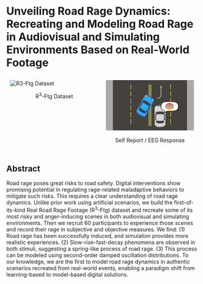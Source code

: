 # Unveiling Road Rage Dynamics: Recreating and Modeling Road Rage in Audiovisual and Simulating Environments Based on Real-World Footage

<div style="display: flex; justify-content: space-between;">
  <div style="flex: 1; padding: 10px;">
    <img src="IMG_0974.GIF" alt="R3-Ftg Dataset" style="width: 100%; height: auto;">
    <p style="text-align: center;">R<sup>3</sup>-Ftg Dataset</p>
  </div>

  <div style="flex: 1; padding: 10px;">
    <img src="IMG_Scene.png" alt="Self Report / EEG Response" style="width: 100%; height: auto;">
    <p style="text-align: center;">Self Report / EEG Response</p>
  </div>
</div>

## Abstract

Road rage poses great risks to road safety. Digital interventions show promising potential in regulating rage-related maladaptive behaviors to mitigate such risks. This requires a clear understanding of road rage dynamics. Unlike prior work using artificial scenarios, we build the first-of-its-kind Real Road Rage Footage (R<sup>3</sup>-Ftg) dataset and recreate some of its most risky and anger-inducing scenes in both audiovisual and simulating environments. Then we recruit 60 participants to experience those scenes and record their rage in subjective and objective measures. We find: (1) Road rage has been successfully induced, and simulation provides more realistic experiences. (2) Slow-rise-fast-decay phenomena are observed in both stimuli, suggesting a spring-like process of road rage. (3) This process can be modeled using second-order damped oscillation distributions. To our knowledge, we are the first to model road rage dynamics in authentic scenarios recreated from real-world events, enabling a paradigm shift from learning-based to model-based digital solutions.

